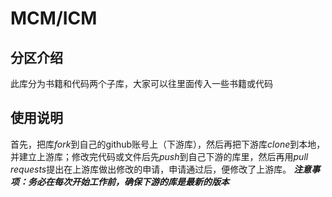 # MCM/ICM
## 分区介绍
此库分为书籍和代码两个子库，大家可以往里面传入一些书籍或代码
## 使用说明
首先，把库*fork*到自己的github账号上（下游库），然后再把下游库*clone*到本地，并建立上游库；修改完代码或文件后先*push*到自己下游的库里，然后再用*pull requests*提出在上游库做出修改的申请，申请通过后，便修改了上游库。
***注意事项：务必在每次开始工作前，确保下游的库是最新的版本***
